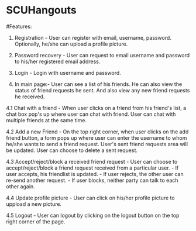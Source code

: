 # SCUHangouts

#Features:
1. Registration - User can register with email, username, password. Optionally, he/she can upload a profile picture.

2. Password recovery - User can request to email username and password to his/her registered email address.

3. Login - Login with username and password.

4. In main page:- User can see a list of his friends. He can also view the status of friend requests he sent. And also view any new friend requests he received.

  4.1 Chat with a friend - When user clicks on a friend from his friend's list, a chat box pop's up where user can chat with friend. User can chat with multiple friends at the same time.
  
  4.2 Add a new Friend - On the top right corner, when user clicks on the add friend button, a form pops up where user can enter the username to whom he/she wants to send a friend request. User's sent friend requests area will be updated. User can choose to delete a sent request.
  
  4.3 Accept/reject/block a received friend request - User can choose to accept/reject/block a friend request received from a particular user.
	  	- If user accepts, his friendlist is updated.
  	  - If user rejects, the other user can re-send another request.
  	  - If user blocks, neither party can talk to each other again.
  	  
  4.4 Update profile picture - User can click on his/her profile picture to uppload a new picture.
  
  4.5 Logout - User can logout by clicking on the logout button on the top right corner of the page.
